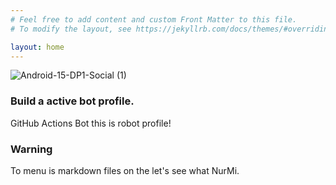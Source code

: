 ```yaml
---
# Feel free to add content and custom Front Matter to this file.
# To modify the layout, see https://jekyllrb.com/docs/themes/#overriding-theme-defaults

layout: home
---
```


![Android-15-DP1-Social (1)](https://github.com/user-attachments/assets/ef194dab-273d-48e3-97e5-87021d3050cb)
### Build a active bot profile.
GitHub Actions Bot this is robot profile!
### Warning
To menu is markdown files on the let's see what NurMi.
